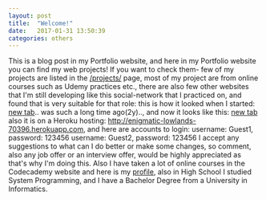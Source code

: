 ```yaml
---
layout: post
title:  "Welcome!"
date:   2017-01-31 13:50:39
categories: others
---
```

This is a blog post in my Portfolio website, and here in my Portfolio website you can find my web projects! If you want to check them- few of my projects are listed in the <a href="http://zhivkoz.github.io/Portfolio/projects/">/projects/</a> page, most of my project are from online courses such as Udemy practices etc., there are also few other websites that I'm still developing like this social-network that I practiced on, and found that is very suitable for that role: this is how it looked when I started: <a href= "https://zhivkoz.github.io/Portfolio/static/projects/Old-but-nocomment.PNG">new tab</a>.. was such a long time ago(2y).., and now it looks like this:
<a href="https://zhivkoz.github.io/Portfolio/static/projects/change-is.PNG">new tab </a>also it is on a Heroku hosting: <a href="http://enigmatic-lowlands-70396.herokuapp.com">http://enigmatic-lowlands-70396.herokuapp.com</a>, and here are accounts to login:
 username: Guest1, password: 123456
 username: Guest2, password: 123456
 I accept any suggestions to what can I do better or make some changes, so comment, also any job offer or an interview offer, would be highly appreciated as that's why I'm doing this. Also I have taken a lot of online courses in the Codecademy website and here is my <a href="https://www.codecademy.com/zhivko73656"> profile</a>, also in High School I studied System Programming, and I have a Bachelor Degree from a University in Informatics.
